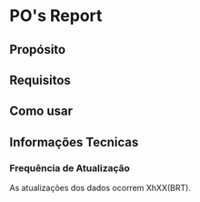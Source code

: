 # **PO's Report**

## **Propósito**

## **Requisitos**

## **Como usar**

## **Informações Tecnicas**

### **Frequência de Atualização**
As atualizações dos dados ocorrem XhXX(BRT).
